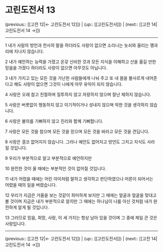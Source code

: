 # 고린도전서 13

(previous:: [[고전 12|← 고린도전서 12]]) | (up:: [[고린도전서]]) | (next:: [[고전 14|고린도전서 14 →]])

***




1 
내가 사람의 방언과 천사의 말을 하더라도 사랑이 없으면 소리나는 놋쇠와 울리는 꽹과리에 지나지 않습니다. 



2 
내가 예언하는 능력을 가졌고 온갖 신비한 것과 모든 지식을 이해하고 산을 옮길 만한 믿음을 가졌다 하더라도 사랑이 없으면 아무것도 아닙니다. 



3 
내가 가지고 있는 모든 것을 가난한 사람들에게 나눠 주고 또 내 몸을 불사르게 내어준다고 해도 사랑이 없으면 그것이 나에게 아무 유익이 되지 않습니다. 



4 
사랑은 오래 참고 친절하며 질투하지 않고 자랑하지 않으며 잘난 체하지 않습니다. 



5 
사랑은 버릇없이 행동하지 않고 이기적이거나 성내지 않으며 악한 것을 생각하지 않습니다. 



6 
사랑은 불의를 기뻐하지 않고 진리와 함께 기뻐합니다. 



7 
사랑은 모든 것을 참으며 모든 것을 믿으며 모든 것을 바라고 모든 것을 견딥니다. 



8 
사랑은 결코 없어지지 않습니다. 그러나 예언도 없어지고 방언도 그치고 지식도 사라질 것입니다. 



9 
우리가 부분적으로 알고 부분적으로 예언하지만 



10 
완전한 것이 올 때에는 부분적인 것이 없어질 것입니다. 



11 
내가 어렸을 때에는 어린 아이처럼 말하고 생각하고 판단하였으나 어른이 되어서는 어렸을 때의 일을 버렸습니다. 



12 
우리가 지금은 거울을 보는 것같이 희미하게 보지만 그 때에는 얼굴과 얼굴을 맞대고 볼 것이며 지금은 내가 부분적으로 알지만 그 때에는 하나님이 나를 아신 것처럼 내가 완전하게 알게 될 것입니다. 



13 
그러므로 믿음, 희망, 사랑, 이 세 가지는 항상 남아 있을 것이며 그 중에 제일 큰 것은 사랑입니다.

***

(previous:: [[고전 12|← 고린도전서 12]]) | (up:: [[고린도전서]]) | (next:: [[고전 14|고린도전서 14 →]])
